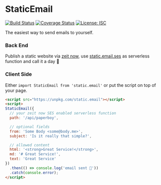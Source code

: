 # StaticEmail

[![Build Status](https://travis-ci.com/WebReflection/static.email.svg?branch=master)](https://travis-ci.com/WebReflection/static.email) [![Coverage Status](https://coveralls.io/repos/github/WebReflection/static.email/badge.svg?branch=master)](https://coveralls.io/github/WebReflection/static.email?branch=master) [![License: ISC](https://img.shields.io/badge/License-ISC-yellow.svg)](https://opensource.org/licenses/ISC)


The easiest way to send emails to yourself.


### Back End

Publish a static website via [zeit now](https://zeit.co/), use [static.email.ses](https://github.com/WebReflection/static.email.ses#readme) as serverless function and call it a day 🎉


### Client Side

Either `import StaticEmail from 'static.email'` or put the script on top of your page.

```html
<script src="https://unpkg.com/static.email"></script>
<script>
StaticEmail({
  // your zeit now SES enabled serverless function
  path: '/api/paperboy',

  // optional fields
  from: 'Some Body <some@body.me>',
  subject: 'Is it really that simple?',

  // allowed content
  html: '<strong>Great Service!</strong>',
  md: '# Great Service!',
  text: 'Great Service'
})
  .then(() => console.log('email sent 🎉'))
  .catch(console.error);
</script>
```
